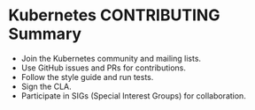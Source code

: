 # Kubernetes CONTRIBUTING Summary

- Join the Kubernetes community and mailing lists.
- Use GitHub issues and PRs for contributions.
- Follow the style guide and run tests.
- Sign the CLA.
- Participate in SIGs (Special Interest Groups) for collaboration.
